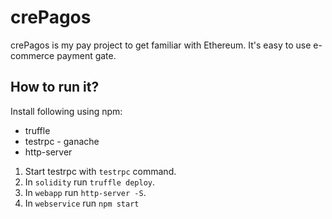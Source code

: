 # crePagos
crePagos is my pay project to get familiar with Ethereum. It's easy to use e-commerce payment gate.


## How to run it?
Install following using npm:
- truffle
- testrpc  - ganache
- http-server

1. Start testrpc with `testrpc` command.
2. In `solidity` run `truffle deploy`.
3. In `webapp` run `http-server -S`.
4. In `webservice` run `npm start`